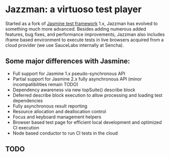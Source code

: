 Jazzman: a virtuoso test player
===============================

Started as a fork of [Jasmine test framework](https://jasmine.github.io/) 1.x, Jazzman has evolved
to something much more advanced. Besides adding numerous added features, bug fixes, and performance
improvements, Jazzman also includes iframe based environment to execute tests in live browsers
acquired from a cloud provider (we use SauceLabs internally at Sencha).

## Some major differences with Jasmine:

* Full support for Jasmine 1.x pseudo-synchronous API
* Partial support for Jasmine 2.x fully asynchronous API (minor incompatibilities remain TODO)
* Dependency awareness via new topSuite() describe block
* Deferred describe block execution to allow processing and loading test dependencies
* Fully asynchronous result reporting
* Resource allocation and deallocation control
* Focus and keyboard management helpers
* Browser based test page for efficient local development and optimized CI execution
* Node based conductor to run CI tests in the cloud

## TODO
